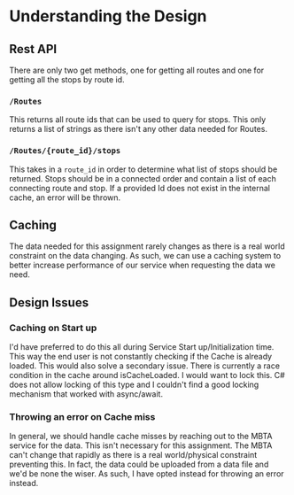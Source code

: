 # Understanding the Design

## Rest API
There are only two get methods, one for getting all routes and one for getting all the stops by route id.

### `/Routes`
This returns all route ids that can be used to query for stops. This only returns a list of strings as there isn't any other data needed for Routes.

### `/Routes/{route_id}/stops`
This takes in a `route_id` in order to determine what list of stops should be returned. Stops should be in a connected order and contain a list of each connecting route and stop. If a provided Id does not exist in the internal cache, an error will be thrown.

## Caching

The data needed for this assignment rarely changes as there is a real world constraint on the data changing. As such, we can use a caching system to better increase performance of our service when requesting the data we need.

## Design Issues

### Caching on Start up
I'd have preferred to do this all during Service Start up/Initialization time. This way the end user is not constantly checking if the Cache is already loaded.
This would also solve a secondary issue. There is currently a race condition in the cache around isCacheLoaded. I would want to lock this. C# does not allow locking of this type and I couldn't find a good locking mechanism that worked with async/await.

### Throwing an error on Cache miss
In general, we should handle cache misses by reaching out to the MBTA service for the data. This isn't necessary for this assignment. The MBTA can't change that rapidly as there is a real world/physical constraint preventing this. In fact, the data could be uploaded from a data file and we'd be none the wiser. As such, I have opted instead for throwing an error instead.
